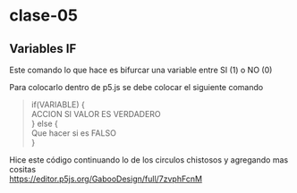 # clase-05
## Variables IF  
Este comando lo que hace es bifurcar una variable entre SI (1) o NO (0)  
  
Para colocarlo dentro de p5.js se debe colocar el siguiente comando
> if(VARIABLE) {  
ACCION SI VALOR ES VERDADERO  
} else {  
Que hacer si es FALSO  
}  

Hice este código continuando lo de los circulos chistosos y agregando mas cositas  
https://editor.p5js.org/GabooDesign/full/7zvphFcnM
